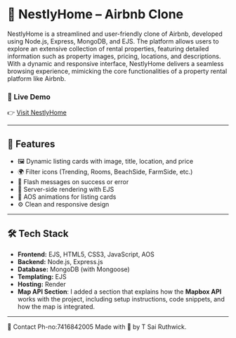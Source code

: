 # 🏡 NestlyHome – Airbnb Clone

NestlyHome is a streamlined and user-friendly clone of Airbnb, developed using Node.js, Express, MongoDB, and EJS. The platform allows users to explore an extensive collection of rental properties, featuring detailed information such as property images, pricing, locations, and descriptions. With a dynamic and responsive interface, NestlyHome delivers a seamless browsing experience, mimicking the core functionalities of a property rental platform like Airbnb.

### 🔗 Live Demo

👉 [Visit NestlyHome](https://nestlyhome.onrender.com)

---

## 🚀 Features

- 🖼️ Dynamic listing cards with image, title, location, and price
- 🌍 Filter icons (Trending, Rooms, BeachSide, FarmSide, etc.)
- 💬 Flash messages on success or error
- 🧠 Server-side rendering with EJS
- 🎨 AOS animations for listing cards
- ⚙️ Clean and responsive design

---

## 🛠️ Tech Stack

- **Frontend:** EJS, HTML5, CSS3, JavaScript, AOS
- **Backend:** Node.js, Express.js
- **Database:** MongoDB (with Mongoose)
- **Templating:** EJS
- **Hosting:** Render
- **Map API Section**: I added a section that explains how the **Mapbox API** works with the project, including setup instructions, code snippets, and how the map is integrated.

---

📧 Contact
Ph-no:7416842005
Made with 💙 by T Sai Ruthwick.



